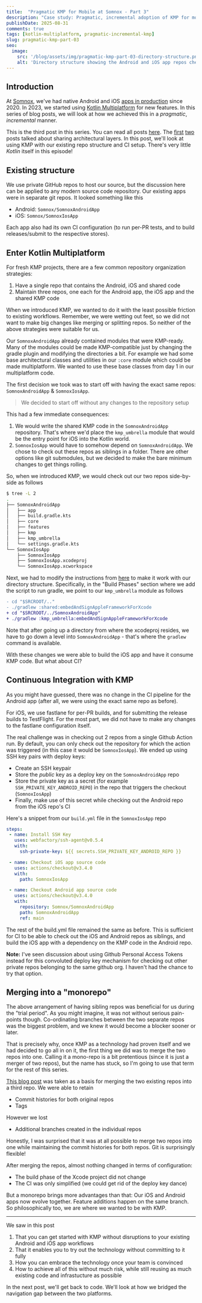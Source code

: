 ```yaml
---
title:  "Pragmatic KMP for Mobile at Somnox - Part 3"
description: "Case study: Pragmatic, incremental adoption of KMP for mobile at Somnox. Part 3: Code organization and CI"
publishDate: 2025-08-31
comments: true
tags: [kotlin-multiplatform, pragmatic-incremental-kmp]
slug: pragmatic-kmp-part-03
seo:
  image:
    src: '/blog/assets/img/pragmatic-kmp-part-03-directory-structure.png'
    alt: 'Directory structure showing the Android and iOS app repos checked out as siblings'
---
```


## Introduction

At [Somnox](https://somnox.com/), we've had native Android and iOS [apps in production](https://somnox.com/app/) since 2020. In 2023, we started using [Kotlin Multiplatform](https://www.jetbrains.com/kotlin-multiplatform/) for new features. In this series of blog posts, we will look at how we achieved this in a _pragmatic_, _incremental_ manner. 

This is the third post in this series. You can read all posts [here](/tags/pragmatic-incremental-kmp). The [first](http://kiranrao.in/blog/pragmatic-kmp-part-01) [two](http://kiranrao.in/blog/pragmatic-kmp-part-02) posts talked about sharing architectural layers. In this post, we'll look at using KMP with our existing repo structure and CI setup. There's very little _Kotlin_ itself in this episode!

## Existing structure

We use private GitHub repos to host our source, but the discussion here can be applied to any modern source code repository. Our existing apps were in separate git repos. It looked something like this
- Android: `Somnox/SomnoxAndroidApp`
- iOS: `Somnox/SomnoxIosApp`

Each app also had its own CI configuration (to run per-PR tests, and to build releases/submit to the respective stores).

## Enter Kotlin Multiplatform

For fresh KMP projects, there are a few common repository organization strategies:
1. Have a single repo that contains the Android, iOS and shared code
2. Maintain three repos, one each for the Android app, the iOS app and the shared KMP code

When we introduced KMP, we wanted to do it with the least possible friction to existing workflows. Remember, we were wetting out feet, so we did not want to make big changes like merging or splitting repos. So neither of the above strategies were suitable for us.

Our `SomnoxAndroidApp` already contained modules that were KMP-ready. Many of the modules could be made KMP-compatible just by changing the gradle plugin and modifying the directories a bit. For example we had some base architectural classes and utilities in our `:core` module which could be made multiplatform. We wanted to use these base classes from day 1 in our multiplatform code.

The first decision we took was to start off with having the exact same repos: `SomnoxAndroidApp` & `SomnoxIosApp`.
> We decided to start off without any changes to the repository setup

This had a few immediate consequences:
1. We would write the shared KMP code in the `SomnoxAndroidApp` repository. That's where we'd place the `kmp_umbrella` module that would be the entry point for iOS into the Kotlin world.
2. `SomnoxIosApp` would have to somehow depend on `SomnoxAndroidApp`. We chose to check out these repos as siblings in a folder. There are other options like git submodules, but we decided to make the bare minimum changes to get things rolling.

So, when we introduced KMP, we would check out our two repos side-by-side as follows
```bash
$ tree -L 2
.
├── SomnoxAndroidApp
│   ├── app
│   ├── build.gradle.kts
│   ├── core
│   ├── features
│   ├── kmp
│   ├── kmp_umbrella
│   └── settings.gradle.kts
└── SomnoxIosApp
    ├── SomnoxIosApp
    ├── SomnoxIosApp.xcodeproj
    └── SomnoxIosApp.xcworkspace
```

Next, we had to modify the instructions from [here](https://www.jetbrains.com/help/kotlin-multiplatform-dev/multiplatform-integrate-in-existing-app.html#configure-the-ios-project-to-use-a-kmp-framework) to make it work with our directory structure. Specifically, in the "Build Phases" section where we add the script to run gradle, we point to our `kmp_umbrella` module as follows
```diff lang="bash"
- cd "$SRCROOT/.."
- ./gradlew :shared:embedAndSignAppleFrameworkForXcode
+ cd "$SRCROOT/../SomnoxAndroidApp"
+ ./gradlew :kmp_umbrella:embedAndSignAppleFrameworkForXcode
```

Note that after going up a directory from where the xcodeproj resides, we have to go down a level into `SomnoxAndroidApp` - that's where the `gradlew` command is available.

With these changes we were able to build the iOS app and have it consume KMP code. But what about CI?

## Continuous Integration with KMP

As you might have guessed, there was no change in the CI pipeline for the Android app (after all, we were using the exact same repo as before).

For iOS, we use fastlane for per-PR builds, and for submitting the release builds to TestFlight. For the most part, we did not have to make any changes to the fastlane configuration itself.

The real challenge was in checking out 2 repos from a single Github Action run. By default, you can only check out the repository for which the action was triggered (in this case it would be `SomnoxIosApp`). We ended up using SSH key pairs with deploy keys:
 - Create an SSH keypair
 - Store the _public_ key as a deploy key on the `SomnoxAndroidApp` repo
 - Store the private key as a secret (for example `SSH_PRIVATE_KEY_ANDROID_REPO`) in the repo that triggers the checkout (`SomnoxIosApp`)
 - Finally, make use of this secret while checking out the Android repo from the iOS repo's CI

Here's a snippet from our `build.yml` file in the `SomnoxIosApp` repo

 ```yml
steps:
  - name: Install SSH Key 
    uses: webfactory/ssh-agent@v0.5.4
    with:
      ssh-private-key: ${{ secrets.SSH_PRIVATE_KEY_ANDROID_REPO }}

  - name: Checkout iOS app source code
    uses: actions/checkout@v3.4.0
    with:
      path: SomnoxIosApp

  - name: Checkout Android app source code
    uses: actions/checkout@v3.4.0
    with:
      repository: Somnox/SomnoxAndroidApp
      path: SomnoxAndroidApp
      ref: main
 ```

 The rest of the build.yml file remained the same as before. This is sufficient for CI to be able to check out the iOS and Android repos as siblings, and build the iOS app with a dependency on the KMP code in the Android repo.
 
 **Note:** I've seen discussion about using Github Personal Access Tokens instead for this convoluted deploy key mechanism for checking out other private repos belonging to the same github org. I haven't had the chance to try that option.

 ## Merging into a "monorepo"

 The above arrangement of having sibling repos was beneficial for us during the "trial period". As you might imagine, it was not without serious pain-points though. Co-ordinating branches between the two separate repos was the biggest problem, and we knew it would become a blocker sooner or later.

 That is precisely why, once KMP as a technology had proven itself and we had decided to go all in on it, the first thing we did was to merge the two repos into one. Calling it a mono-repo is a bit pretentious (since it is just a merger of two repos), but the name has stuck, so I'm going to use that term for the rest of this series.

 [This blog post](https://jdriven.com/blog/2021/04/How-to-merge-multiple-git-repositories) was taken as a basis for merging the two existing repos into a third repo. We were able to retain
 - Commit histories for both original repos
 - Tags

However we lost
- Additional branches created in the individual repos

Honestly, I was surprised that it was at all possible to merge two repos into one while maintaining the commit histories for both repos. Git is surprisingly flexible!

After merging the repos, almost nothing changed in terms of configuration:
- The build phase of the Xcode project did not change
- The CI was only simplified (we could get rid of the deploy key dance)

But a monorepo brings more advantages than that: Our iOS and Android apps now evolve together. Feature additions happen on the same branch. So philosophically too, we are where we wanted to be with KMP.

 ----

 We saw in this post
 1. That you can get started with KMP without disruptions to your existing Android and iOS app workflows
 2. That it enables you to try out the technology without committing to it fully
 3. How you can embrace the technology once your team is convinced
 4. How to achieve all of this without much risk, while still reusing as much existing code and infrastucture as possible

In the next post, we'll get back to code. We'll look at how we bridged the navigation gap between the two platforms.